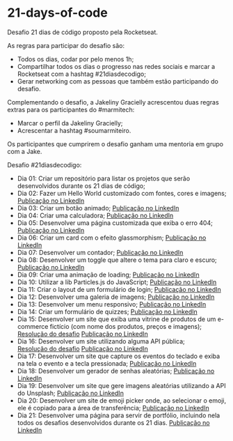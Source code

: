 # 21-days-of-code
Desafio 21 dias de código proposto pela Rocketseat.

As regras para participar do desafio são:
- Todos os dias, codar por pelo menos 1h;
- Compartilhar todos os dias o progresso nas redes sociais e marcar a Rocketseat com a hashtag #21diasdecodigo;
- Gerar networking com as pessoas que também estão participando do desafio.

Complementando o desafio, a Jakeliny Gracielly acrescentou duas regras extras para os participantes do #marmitech:
- Marcar o perfil da Jakeliny Gracielly;
- Acrescentar a hashtag #soumarmiteiro.

Os participantes que cumprirem o desafio ganham uma mentoria em grupo com a Jake.

Desafio #21diasdecodigo:
- Dia 01: Criar um repositório para listar os projetos que serão desenvolvidos durante os 21 dias de código;
- Dia 02: Fazer um Hello World customizado com fontes, cores e imagens;
<a href="https://www.linkedin.com/posts/madalena-machado-rocha-a79242116_21diasdecodigo-21diasdecodigo-marmitech-activity-6965774524680179712-avas?utm_source=share&utm_medium=member_desktop">Publicação no LinkedIn</a>
- Dia 03: Criar um botão animado;
<a href="https://www.linkedin.com/posts/madalena-machado-rocha-a79242116_21diasdecodigo-21diasdecodigo-marmitech-activity-6966099278029045760-dJYe?utm_source=share&utm_medium=member_desktop">Publicação no LinkedIn</a>
- Dia 04: Criar uma calculadora;
<a href="https://www.linkedin.com/posts/madalena-machado-rocha-a79242116_21diasdecodigo-21diasdecodigo-marmitech-activity-6966529568912388096-oY_r?utm_source=share&utm_medium=member_desktop">Publicação no LinkedIn</a>
- Dia 05: Desenvolver uma página customizada que exiba o erro 404;
<a href="https://www.linkedin.com/posts/madalena-machado-rocha-a79242116_21diasdecodigo-21diasdecodigo-marmitech-activity-6966920925136994304-OgPn?utm_source=share&utm_medium=member_desktop">Publicação no LinkedIn</a>
- Dia 06: Criar um card com o efeito glassmorphism;
<a href="https://www.linkedin.com/posts/madalena-machado-rocha-a79242116_21diasdecodigo-21diasdecodigo-marmitech-activity-6967193165405536257-QZs_?utm_source=share&utm_medium=member_desktop">Publicação no LinkedIn</a>
- Dia 07: Desenvolver um contador;
<a href="https://www.linkedin.com/posts/madalena-machado-rocha-a79242116_21diasdecodigo-21diasdecodigo-marmitech-activity-6967669080795279360-nrwb?utm_source=share&utm_medium=member_desktop">Publicação no LinkedIn</a>
- Dia 08: Desenvolver um toggle que altere o tema para claro e escuro;
<a href="https://www.linkedin.com/posts/madalena-machado-rocha-a79242116_21diasdecodigo-21diasdecodigo-marmitech-activity-6968016369409757184-p2dw?utm_source=share&utm_medium=member_desktop">Publicação no LinkedIn</a>
- Dia 09: Criar uma animação de loading;
<a href="https://www.linkedin.com/posts/madalena-machado-rocha-a79242116_21diasdecodigo-21diasdecodigo-marmitech-activity-6968216994588356609-FIZV?utm_source=share&utm_medium=member_desktop">Publicação no LinkedIn</a>
- Dia 10: Utilizar a lib Particles.js do JavaScript;
<a href="https://www.linkedin.com/posts/madalena-machado-rocha-a79242116_21diasdecodigo-21diasdecodigo-marmitech-activity-6968750797740212224-dwjb?utm_source=share&utm_medium=member_desktop">Publicação no LinkedIn</a>
- Dia 11: Criar o layout de um formulário de login;
<a href="https://www.linkedin.com/posts/madalena-machado-rocha-a79242116_21diasdecodigo-21diasdecodigo-marmitech-activity-6969006807709044737-O0Gh?utm_source=share&utm_medium=member_desktop">Publicação no LinkedIn</a>
- Dia 12: Desenvolver uma galeria de imagens;
<a href="https://www.linkedin.com/posts/madalena-machado-rocha-a79242116_21diasdecodigo-21diasdecodigo-marmitech-activity-6969487224270655488-jNyv?utm_source=share&utm_medium=member_desktop">Publicação no LinkedIn</a>
- Dia 13: Desenvolver um menu responsivo;
<a href="https://www.linkedin.com/posts/madalena-machado-rocha-a79242116_21diasdecodigo-21diasdecodigo-marmitech-activity-6969795088340127744-mZ7H?utm_source=share&utm_medium=member_desktop">Publicação no LinkedIn</a>
- Dia 14: Criar um formulário de quizzes;
<a href="https://www.linkedin.com/posts/madalena-machado-rocha-a79242116_21diasdecodigo-21diasdecodigo-marmitech-activity-6970208141288333312-3H85?utm_source=share&utm_medium=member_desktop">Publicação no LinkedIn</a>
- Dia 15: Desenvolver um site que exiba uma vitrine de produtos de um e-commerce fictício (com nome dos produtos, preços e imagens); <br>
<a href="https://github.com/madalena-rocha/rocket-shoes">Resolução do desafio</a>
<a href="https://www.linkedin.com/posts/madalena-machado-rocha-a79242116_21diasdecodigo-21diasdecodigo-marmitech-activity-6970761850267340801-QjMJ?utm_source=share&utm_medium=member_desktop">Publicação no LinkedIn</a>
- Dia 16: Desenvolver um site utilizando alguma API pública; <br>
<a href="https://github.com/madalena-rocha/rocketflix">Resolução do desafio</a>
<a href="https://www.linkedin.com/posts/madalena-machado-rocha-a79242116_21diasdecodigo-21diasdecodigo-marmitech-activity-6971662192764989440-XxWZ?utm_source=share&utm_medium=member_desktop">Publicação no LinkedIn</a>
- Dia 17: Desenvolver um site que capture os eventos do teclado e exiba na tela o evento e a tecla pressionada;
<a href="https://www.linkedin.com/posts/madalena-machado-rocha-a79242116_21diasdecodigo-21diasdecodigo-marmitech-activity-6971846707814785024-P2n0?utm_source=share&utm_medium=member_desktop">Publicação no LinkedIn</a>
- Dia 18: Desenvolver um gerador de senhas aleatórias;
<a href="https://www.linkedin.com/posts/madalena-machado-rocha-a79242116_21diasdecodigo-21diasdecodigo-marmitech-activity-6972018222174744576-tAcf?utm_source=share&utm_medium=member_desktop">Publicação no LinkedIn</a>
- Dia 19: Desenvolver um site que gere imagens aleatórias utilizando a API do Unsplash;
<a href="https://www.linkedin.com/posts/madalena-machado-rocha-a79242116_21diasdecodigo-21diasdecodigo-marmitech-activity-6972366752600977409-VBpr?utm_source=share&utm_medium=member_desktop">Publicação no LinkedIn</a>
- Dia 20: Desenvolver um site de emoji picker onde, ao selecionar o emoji, ele é copiado para a área de transferência;
<a href="https://www.linkedin.com/posts/madalena-machado-rocha-a79242116_21diasdecodigo-21diasdecodigo-marmitech-activity-6972748756697931776-sOTq?utm_source=share&utm_medium=member_desktop">Publicação no LinkedIn</a>
- Dia 21: Desenvolver uma página para servir de portfólio, incluindo nela todos os desafios desenvolvidos durante os 21 dias.
<a href="https://www.linkedin.com/posts/madalena-machado-rocha-a79242116_21diasdecodigo-21diasdecodigo-marmitech-activity-6972932885418786819-i3y1?utm_source=share&utm_medium=member_desktop">Publicação no LinkedIn</a>

